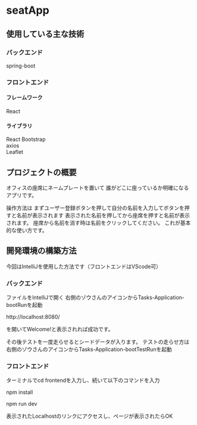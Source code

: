 # seatApp

## 使用している主な技術

### バックエンド

spring-boot

### フロントエンド

#### フレームワーク

React

#### ライブラリ

React Bootstrap<br>
axios<br>
Leaflet

## プロジェクトの概要

オフィスの座席にネームプレートを置いて
誰がどこに座っているか明確になるアプリです。

操作方法は
まずユーザー登録ボタンを押して自分の名前を入力してボタンを押すと名前が表示されます
表示された名前を押してから座席を押すと名前が表示されます。
座席から名前を消す時は名前をクリックしてください。
これが基本的な使い方です。

## 開発環境の構築方法

今回はIntelliJを使用した方法です（フロントエンドはVScode可）

### バックエンド

ファイルをIntelliJで開く
右側のゾウさんのアイコンからTasks-Application-bootRunを起動

http://localhost:8080/

を開いてWelcome!と表示されれば成功です。

その後テストを一度走らせるとシードデータが入ります。
テストの走らせ方は右側のゾウさんのアイコンからTasks-Application-bootTestRunを起動

### フロントエンド

ターミナルでcd frontendを入力し、続いて以下のコマンドを入力

npm install

npm run dev

表示されたLocalhostのリンクにアクセスし、ページが表示されたらOK
